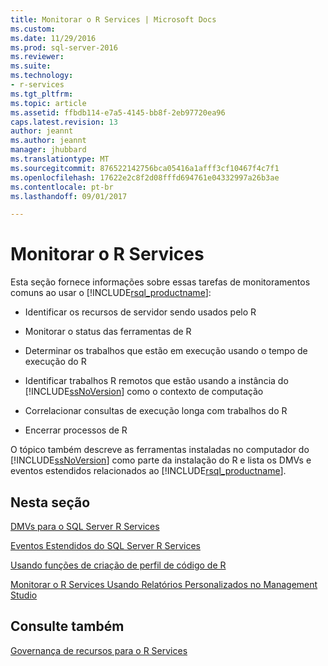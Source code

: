 ```yaml
---
title: Monitorar o R Services | Microsoft Docs
ms.custom: 
ms.date: 11/29/2016
ms.prod: sql-server-2016
ms.reviewer: 
ms.suite: 
ms.technology:
- r-services
ms.tgt_pltfrm: 
ms.topic: article
ms.assetid: ffbdb114-e7a5-4145-bb8f-2eb97720ea96
caps.latest.revision: 13
author: jeannt
ms.author: jeannt
manager: jhubbard
ms.translationtype: MT
ms.sourcegitcommit: 876522142756bca05416a1afff3cf10467f4c7f1
ms.openlocfilehash: 17622e2c8f2d08fffd694761e04332997a26b3ae
ms.contentlocale: pt-br
ms.lasthandoff: 09/01/2017

---
```

# <a name="monitoring-r-services"></a>Monitorar o R Services
  Esta seção fornece informações sobre essas tarefas de monitoramentos comuns ao usar o [!INCLUDE[rsql_productname](../../includes/rsql-productname-md.md)]:  
  
-   Identificar os recursos de servidor sendo usados pelo R  
  
-   Monitorar o status das ferramentas de R  
  
-   Determinar os trabalhos que estão em execução usando o tempo de execução do R  
  
-   Identificar trabalhos R remotos que estão usando a instância do [!INCLUDE[ssNoVersion](../../includes/ssnoversion-md.md)] como o contexto de computação  
  
-   Correlacionar consultas de execução longa com trabalhos do R  
  
-   Encerrar processos de R  
  
 O tópico também descreve as ferramentas instaladas no computador do [!INCLUDE[ssNoVersion](../../includes/ssnoversion-md.md)] como parte da instalação do R e lista os DMVs e eventos estendidos relacionados ao [!INCLUDE[rsql_productname](../../includes/rsql-productname-md.md)].  
  
## <a name="in-this-section"></a>Nesta seção

[DMVs para o SQL Server R Services](../../advanced-analytics/r-services/dmvs-for-sql-server-r-services.md)

[Eventos Estendidos do SQL Server R Services](../../advanced-analytics/r-services/extended-events-for-sql-server-r-services.md)

[Usando funções de criação de perfil de código de R](../../advanced-analytics/r-services/using-r-code-profiling-functions.md)

[Monitorar o R Services Usando Relatórios Personalizados no Management Studio](../../advanced-analytics/r-services/monitor-r-services-using-custom-reports-in-management-studio.md)
  
## <a name="see-also"></a>Consulte também  
 [Governança de recursos para o R Services](../../advanced-analytics/r-services/resource-governance-for-r-services.md)  
  
  

